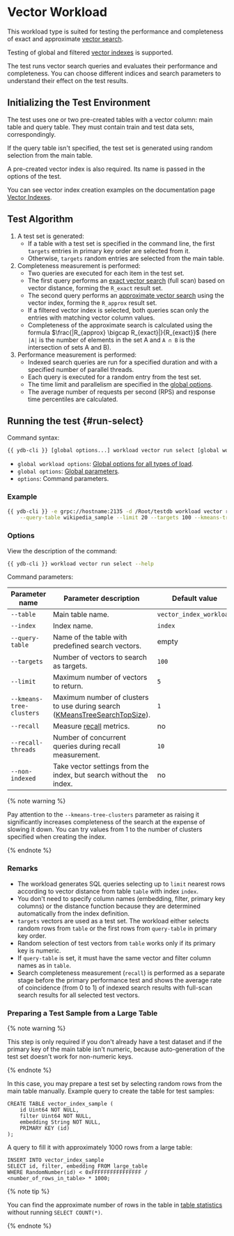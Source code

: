 # Vector Workload

This workload type is suited for testing the performance and completeness of exact and approximate [vector search](../../concepts/vector_search.md).

Testing of global and filtered [vector indexes](../../yql/reference/syntax/create_table/vector_index.md) is supported.

The test runs vector search queries and evaluates their performance and completeness. You can choose different indices and search parameters to understand their effect on the test results.

## Initializing the Test Environment

The test uses one or two pre-created tables with a vector column: main table and query table. They must contain train and test data sets, correspondingly.

If the query table isn't specified, the test set is generated using random selection from the main table.

A pre-created vector index is also required. Its name is passed in the options of the test.

You can see vector index creation examples on the documentation page [Vector Indexes](../../dev/vector-indexes.md#types).

## Test Algorithm

1. A test set is generated:
   - If a table with a test set is specified in the command line, the first `targets` entries in primary key order are selected from it.
   - Otherwise, `targets` random entries are selected from the main table.
2. Completeness measurement is performed:
   - Two queries are executed for each item in the test set.
   - The first query performs an [exact vector search](../../concepts/vector_search.md#vector-search-exact) (full scan) based on vector distance, forming the `R_exact` result set.
   - The second query performs an [approximate vector search](../../concepts/vector_search.md#vector-search-index) using the vector index, forming the `R_approx` result set.
   - If a filtered vector index is selected, both queries scan only the entries with matching vector column values.
   - Completeness of the approximate search is calculated using the formula $\frac{|R_{approx} \bigcap R_{exact}|}{R_{exact}}$ (here `|A|` is the number of elements in the set A and `A ∩ B` is the intersection of sets A and B).
3. Performance measurement is performed:
   - Indexed search queries are run for a specified duration and with a specified number of parallel threads.
   - Each query is executed for a random entry from the test set.
   - The time limit and parallelism are specified in the [global options](commands/workload/index.md#global_workload_options).
   - The average number of requests per second (RPS) and response time percentiles are calculated.

## Running the test {#run-select}

Command syntax:

```bash
{{ ydb-cli }} [global options...] workload vector run select [global workload options...] [options...]
```

* `global workload options`: [Global options for all types of load](commands/workload/index.md#global_workload_options).
* `global options`: [Global parameters](commands/global-options.md).
* `options`: Command parameters.

### Example

```bash
{{ ydb-cli }} -e grpc://hostname:2135 -d /Root/testdb workload vector run select --table wikipedia --index idx_vector --limit 20 \
    --query-table wikipedia_sample --limit 20 --targets 100 --kmeans-tree-clusters 10 --recall
```

### Options

View the description of the command:

```bash
{{ ydb-cli }} workload vector run select --help
```

Command parameters:

Parameter name | Parameter description | Default value
---|---|---
`--table`                  | Main table name.                                  | `vector_index_workload`
`--index`                  | Index name.                                       | `index`
`--query-table`            | Name of the table with predefined search vectors. | empty
`--targets`                | Number of vectors to search as targets.           | `100`
`--limit`                  | Maximum number of vectors to return.              | `5`
`--kmeans-tree-clusters`   | Maximum number of clusters to use during search ([KMeansTreeSearchTopSize](../../yql/reference/syntax/select/vector_index.md#kmeanstreesearchtopsize)). | `1`
`--recall`                 | Measure [recall](https://en.wikipedia.org/wiki/Precision_and_recall) metrics.                           | no
`--recall-threads`         | Number of concurrent queries during recall measurement. | `10`
`--non-indexed`            | Take vector settings from the index, but search without the index. | no

{% note warning %}

Pay attention to the `--kmeans-tree-clusters` parameter as raising it significantly increases completeness of the search at the expense of slowing it down. You can try values from 1 to the number of clusters specified when creating the index.

{% endnote %}

### Remarks

- The workload generates SQL queries selecting up to `limit` nearest rows according to vector distance from table `table` with index `index`.
- You don't need to specify column names (embedding, filter, primary key columns) or the distance function because they are determined automatically from the index definition.
- `targets` vectors are used as a test set. The workload either selects random rows from `table` or the first rows from `query-table` in primary key order.
- Random selection of test vectors from `table` works only if its primary key is numeric.
- If `query-table` is set, it must have the same vector and filter column names as in `table`.
- Search completeness measurement (`recall`) is performed as a separate stage before the primary performance test and shows the average rate of coincidence (from 0 to 1) of indexed search results with full-scan search results for all selected test vectors.

### Preparing a Test Sample from a Large Table

{% note warning %}

This step is only required if you don't already have a test dataset and if the primary key of the main table isn't numeric, because auto-generation of the test set doesn't work for non-numeric keys.

{% endnote %}

In this case, you may prepare a test set by selecting random rows from the main table manually. Example query to create the table for test samples:

```yql
CREATE TABLE vector_index_sample (
    id Uint64 NOT NULL,
    filter Uint64 NOT NULL,
    embedding String NOT NULL,
    PRIMARY KEY (id)
);
```

A query to fill it with approximately 1000 rows from a large table:

```yql
INSERT INTO vector_index_sample
SELECT id, filter, embedding FROM large_table
WHERE RandomNumber(id) < 0xFFFFFFFFFFFFFFFF / <number_of_rows_in_table> * 1000;
```

{% note tip %}

You can find the approximate number of rows in the table in [table statistics](commands/scheme-describe.md) without running `SELECT COUNT(*)`.

{% endnote %}
